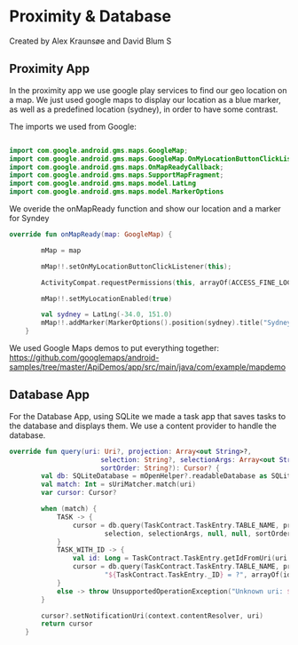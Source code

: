 # Proximity & Database
Created by Alex Kraunsøe and David Blum S

## Proximity App

In the proximity app we use google play services to find our geo location on a map.
We just used google maps to display our location as a blue marker, as well as a predefined location (sydney), in order to have some contrast.

The imports we used from Google:

```kotlin

import com.google.android.gms.maps.GoogleMap;
import com.google.android.gms.maps.GoogleMap.OnMyLocationButtonClickListener;
import com.google.android.gms.maps.OnMapReadyCallback;
import com.google.android.gms.maps.SupportMapFragment;
import com.google.android.gms.maps.model.LatLng
import com.google.android.gms.maps.model.MarkerOptions
```
We overide the onMapReady function and show our location and a marker for Syndey

```kotlin
override fun onMapReady(map: GoogleMap) {

        mMap = map

        mMap!!.setOnMyLocationButtonClickListener(this);

        ActivityCompat.requestPermissions(this, arrayOf(ACCESS_FINE_LOCATION), LOCATION_PERMISSION_REQUEST_CODE)

        mMap!!.setMyLocationEnabled(true)

        val sydney = LatLng(-34.0, 151.0)
        mMap!!.addMarker(MarkerOptions().position(sydney).title("Sydney"))
    }
```

We used Google Maps demos to put everything together:
https://github.com/googlemaps/android-samples/tree/master/ApiDemos/app/src/main/java/com/example/mapdemo

## Database App

For the Database App, using SQLite we made a task app that saves tasks to the database and displays them.
We use a content provider to handle the database.

```kotlin
override fun query(uri: Uri?, projection: Array<out String>?,
                       selection: String?, selectionArgs: Array<out String>?,
                       sortOrder: String?): Cursor? {
        val db: SQLiteDatabase = mOpenHelper?.readableDatabase as SQLiteDatabase
        val match: Int = sUriMatcher.match(uri)
        var cursor: Cursor?

        when (match) {
            TASK -> {
                cursor = db.query(TaskContract.TaskEntry.TABLE_NAME, projection,
                        selection, selectionArgs, null, null, sortOrder)
            }
            TASK_WITH_ID -> {
                val id: Long = TaskContract.TaskEntry.getIdFromUri(uri as Uri)
                cursor = db.query(TaskContract.TaskEntry.TABLE_NAME, projection,
                        "${TaskContract.TaskEntry._ID} = ?", arrayOf(id.toString()), null, null, sortOrder)
            }
            else -> throw UnsupportedOperationException("Unknown uri: $uri")
        }

        cursor?.setNotificationUri(context.contentResolver, uri)
        return cursor
    }
```
